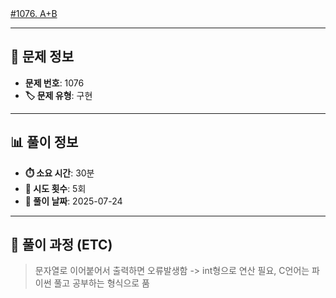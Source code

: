 [#1076. A+B](https://www.acmicpc.net/problem/1076)
<img src="https://static.solved.ac/tier_small/4.svg" width="16" height="16">

---

## 📍 문제 정보

- **문제 번호**: 1076
- **🏷️ 문제 유형**: 구현

---

## 📊 풀이 정보

- **⏱️ 소요 시간**: 30분
- **🔄 시도 횟수**: 5회
- **📅 풀이 날짜**: 2025-07-24

---

## 💭 풀이 과정 (ETC)

> 문자열로 이어붙어서 출력하면 오류발생함 -> int형으로 연산 필요, C언어는 파이썬 풀고 공부하는 형식으로 품 
